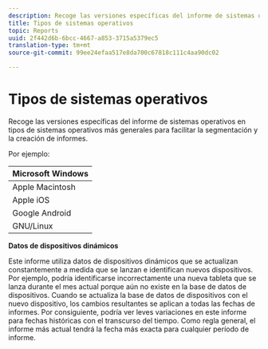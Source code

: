 ```yaml
---
description: Recoge las versiones específicas del informe de sistemas operativos en tipos de sistemas operativos más generales para facilitar la segmentación y la creación de informes.
title: Tipos de sistemas operativos
topic: Reports
uuid: 2f442d6b-6bcc-4667-a853-3715a5379ec5
translation-type: tm+mt
source-git-commit: 99ee24efaa517e8da700c67818c111c4aa90dc02

---
```



# Tipos de sistemas operativos

Recoge las versiones específicas del informe de sistemas operativos en tipos de sistemas operativos más generales para facilitar la segmentación y la creación de informes.

Por ejemplo:

| Microsoft Windows |
|---|
| Apple Macintosh |
| Apple iOS |
| Google Android |
| GNU/Linux |

**Datos de dispositivos dinámicos**

Este informe utiliza datos de dispositivos dinámicos que se actualizan constantemente a medida que se lanzan e identifican nuevos dispositivos. Por ejemplo, podría identificarse incorrectamente una nueva tableta que se lanza durante el mes actual porque aún no existe en la base de datos de dispositivos. Cuando se actualiza la base de datos de dispositivos con el nuevo dispositivo, los cambios resultantes se aplican a todas las fechas de informes. Por consiguiente, podría ver leves variaciones en este informe para fechas históricas con el transcurso del tiempo. Como regla general, el informe más actual tendrá la fecha más exacta para cualquier período de informe.
